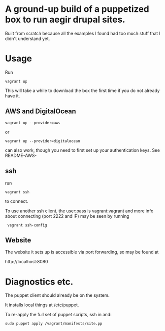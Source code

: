# A ground-up build of a puppetized box to run aegir drupal sites.

Built from scratch because all the examples I found had too much stuff that I didn't understand yet.

# Usage

Run

    vagrant up

This will take a while to download the box the first time if you do not
already have it.

## AWS and DigitalOcean

    vagrant up --provider=aws

or

    vagrant up --provider=digitalocean

can also work, though you need to first set up your authentication keys.
See README-AWS-

## ssh

run

    vagrant ssh

to connect.

To use another ssh client, the user:pass is vagrant:vagrant
and more info about connecting (port 2222 and IP) may be seen by running

     vagrant ssh-config

## Website

The website it sets up is accessible via port forwarding, so may be found at

http://localhost:8080

# Diagnostics etc.

The puppet client should already be on the system.

It installs local things at /etc/puppet.

To re-apply the full set of puppet scripts, ssh in and:

    sudo puppet apply /vagrant/manifests/site.pp

